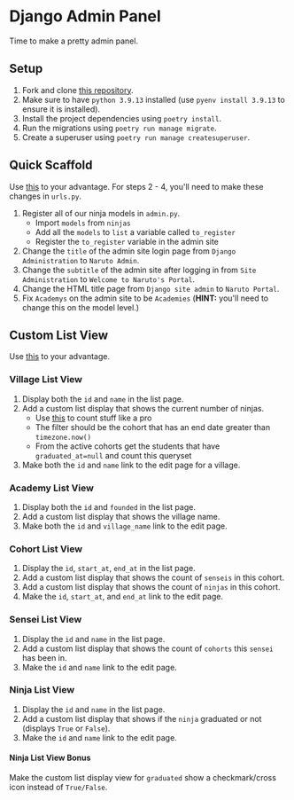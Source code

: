 # Django Admin Panel

Time to make a pretty admin panel.

## Setup

1. Fork and clone [this repository](https://github.com/JoinCODED/TASK-Masterclass-M12-Django-Admin).
2. Make sure to have `python 3.9.13` installed (use `pyenv install 3.9.13` to ensure it is installed).
3. Install the project dependencies using `poetry install`.
4. Run the migrations using `poetry run manage migrate`.
5. Create a superuser using `poetry run manage createsuperuser`.

## Quick Scaffold

Use [this](https://docs.djangoproject.com/en/4.0/ref/contrib/admin/) to your advantage. For steps 2 - 4, you'll need to make these changes in `urls.py`.

1. Register all of our ninja models in `admin.py`.
   - Import `models` from `ninjas`
   - Add all the `models` to `list` a variable called `to_register`
   - Register the `to_register` variable in the admin site
2. Change the `title` of the admin site login page from `Django Administration` to `Naruto Admin`.
3. Change the `subtitle` of the admin site after logging in from `Site Administration` to `Welcome to Naruto's Portal`.
4. Change the HTML title page from `Django site admin` to `Naruto Portal`.
5. Fix `Academys` on the admin site to be `Academies` (**HINT:** you'll need to change this on the model level.)

## Custom List View

Use [this](https://docs.djangoproject.com/en/4.0/ref/contrib/admin/) to your advantage.

### Village List View

1. Display both the `id` and `name` in the list page.
2. Add a custom list display that shows the current number of ninjas.
   - Use [this](https://docs.djangoproject.com/en/4.0/ref/models/querysets/#count) to count stuff like a pro
   - The filter should be the cohort that has an end date greater than `timezone.now()`
   - From the active cohorts get the students that have `graduated_at=null` and count this queryset
3. Make both the `id` and `name` link to the edit page for a village.

### Academy List View

1. Display both the `id` and `founded` in the list page.
2. Add a custom list display that shows the village name.
3. Make both the `id` and `village_name` link to the edit page.

### Cohort List View

1. Display the `id`, `start_at`, `end_at` in the list page.
2. Add a custom list display that shows the count of `senseis` in this cohort.
3. Add a custom list display that shows the count of `ninjas` in this cohort.
4. Make the `id`, `start_at`, and `end_at` link to the edit page.

### Sensei List View

1. Display the `id` and `name` in the list page.
2. Add a custom list display that shows the count of `cohorts` this `sensei` has been in.
3. Make the `id` and `name` link to the edit page.

### Ninja List View

1. Display the `id` and `name` in the list page.
2. Add a custom list display that shows if the `ninja` graduated or not (displays `True` or `False`).
3. Make the `id` and `name` link to the edit page.

#### Ninja List View Bonus

Make the custom list display view for `graduated` show a checkmark/cross icon instead of `True/False`.
